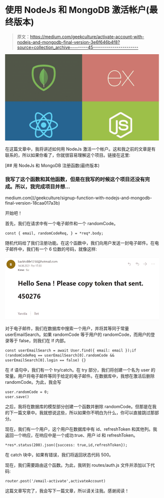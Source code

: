 # 使用 NodeJs 和 MongoDB 激活帐户(最终版本)

> 原文：<https://medium.com/geekculture/activate-account-with-nodejs-and-mongodb-final-version-3e6f646b4f8?source=collection_archive---------45----------------------->

![](img/a76cf5bbc867c1a052c613f235db0cdb.png)

在这篇文章中，我将讲述如何用 NodeJs 激活一个帐户。这和我之前的文章是有联系的，所以如果你看了，你就很容易理解这个项目。链接在这里:

[](/geekculture/signup-function-with-nodejs-and-mongodb-final-version-18caa017a3b) [## 用 NodeJs 和 MongoDB 注册函数(最终版本)

### 我写了这个函数和其他函数，但是在我写的时候这个项目还没有完成。所以，我完成项目并想…

medium.com](/geekculture/signup-function-with-nodejs-and-mongodb-final-version-18caa017a3b) 

开始吧！

首先，我们在请求中有一个电子邮件和一个 randomCode。

```
const { email, randomCodeReq, } = *req*.body;
```

随机代码给了我们注册功能。在这个函数中，我们向用户发送一封电子邮件。在电子邮件中，我们有一个 6 位数的号码，就像这样:

![](img/8ab2dc4fb68c8715a87562a2d8e1137b.png)

对于电子邮件，我们在数据库中搜索一个用户，并将其等同于常量 userEmailSearch。如果 randomCode 等于用户的 randomCode，而用户的登录等于 false，则我们在 If 内部。

```
const userEmailSearch = await User.find({ email: email });if (randomCodeReq == userEmailSearch[0].randomCode && userEmailSearch[0].login == false) {}
```

在 if 语句中，我们有一个 try/catch。在 try 部分，我们将创建一个名为 user 的常量。用户将电子邮件等同于给定的电子邮件。在数据库中，我想在激活后删除 randomCode。为此，我会写

```
user.randomCode = 0;
user.save()
```

之后，我将在数据库的模型部分创建一个函数并删除 randomCode。但那是在我的下一篇文章中。我就想说这些，所以如果你不明白为什么，你可以直接跳过那部分。

现在，我们有一个用户，这个用户在数据库中有 id、refreshToken 和其他列。我返回一个响应，在响应中是一个成功:true、用户 id 和 refreshToken。

```
*res*.status(200).json({success: true,id,refreshToken});
```

在 catch 块中，如果有错误，我们将返回状态代码 500。

现在，我们需要路由这个函数。为此，我转到 routes/auth.js 文件并添加以下代码:

```
router.post('/email-activate',activateAccount)
```

这篇文章写完了，我会写下一篇文章，所以请关注我。感谢阅读！